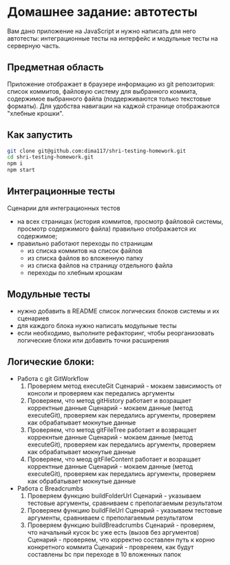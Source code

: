 # Домашнее задание: автотесты

Вам дано приложение на JavaScript и нужно написать для него автотесты: интеграционные тесты на интерфейс и модульные тесты на серверную часть.

## Предметная область

Приложение отображает в браузере информацию из git репозитория: список коммитов, файловую систему для выбранного коммита, содержимое выбранного файла (поддерживаются только текстовые форматы). Для удобства навигации на каджой странице отображаются "хлебные крошки".

## Как запустить

```sh
git clone git@github.com:dima117/shri-testing-homework.git
cd shri-testing-homework.git
npm i
npm start
```

## Интеграционные тесты

Сценарии для интеграционных тестов

- на всех страницах (история коммитов, просмотр файловой системы, просмотр содержимого файла) правильно отображается их содержимое;
- правильно работают переходы по страницам
  - из списка коммитов на список файлов
  - из списка файлов во вложенную папку
  - из списка файлов на страницу отдельного файла
  - переходы по хлебным крошкам

## Модульные тесты

- нужно добавить в README список логических блоков системы и их сценариев
- для каждого блока нужно написать модульные тесты
- если необходимо, выполните рефакторинг, чтобы реорганизовать логические блоки или добавить точки расширения

## Логические блоки:
* Работа с git GitWorkflow
    1. Проверяем метод executeGit
         Сценарий - мокаем зависимость от консоли и проверяем как передались аргументы
    2. Проверяем, что метод gitHistory работает и возращает корректные данные
        Сценарий - мокаем данные (метод executeGit), проверяем как передались аргументы, проверяем как обрабатывает
        мокнутые данные
    4. Проверяем, что метод gitFileTree работает и возвращает коррекнтые данные
        Сценарий - мокаем данные (метод executeGit), проверяем как передались аргументы, проверяем как обрабатывает
       мокнутые данные
    5. Проверяем, что меод gitFileContent работает и возращает корректные данные
         Сценарий - мокаем данные (метод executeGit), проверяем как передались аргументы, проверяем как обрабатывает
        мокнутые данные
* Работа с Breadcrumbs
    1. Проверяем функцию buildFolderUrl
        Сценарий - указываем тестовые аргументы, сравниваем с преполагаемым результатом
    2. Проверяем функцию buildFileUrl
            Сценарий - указываем тестовые аргументы, сравниваем с преполагаемым результатом
    3. Проверяем функцию buildBreadcrumbs
            Сценарий - проверяем, что начальный кусок bc уже есть (вызов без аргументов)
            Сценарий - проверяем, что корректно составлен путь к корню конкретного коммита
            Сценарий - провреяем, как будут составлены bc при переходе в 10 вложенных папок